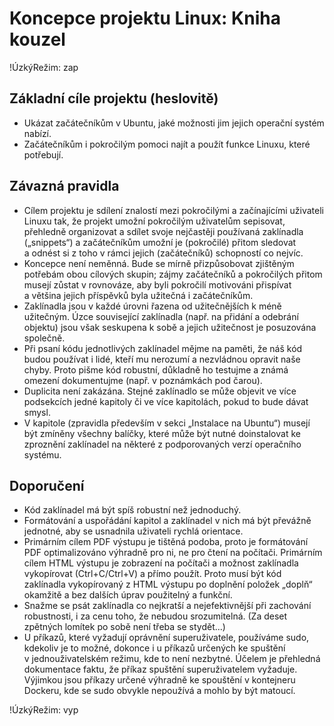 <!--

Linux Kniha kouzel, část Koncepce projektu Linux: Kniha kouzel
Copyright (c) 2019 Singularis <singularis@volny.cz>

Toto dílo je dílem svobodné kultury; můžete ho šířit a modifikovat pod
podmínkami licence Creative Commons Attribution-ShareAlike 4.0 International
vydané neziskovou organizací Creative Commons. Text licence je přiložený
k tomuto projektu nebo ho můžete najít na webové adrese:

https://creativecommons.org/licenses/by-sa/4.0/

-->

# Koncepce projektu Linux: Kniha kouzel

!ÚzkýRežim: zap

## Základní cíle projektu (heslovitě)

* Ukázat začátečníkům v Ubuntu, jaké možnosti jim jejich operační systém nabízí.
* Začátečníkům i pokročilým pomoci najít a použít funkce Linuxu, které potřebují.

## Závazná pravidla

* Cílem projektu je sdílení znalostí mezi pokročilými a začínajícími uživateli Linuxu tak, že projekt umožní pokročilým uživatelům sepisovat, přehledně organizovat a sdílet svoje nejčastěji používaná zaklínadla („snippets“) a začátečníkům umožní je (pokročilé) přitom sledovat a odnést si z toho v rámci jejich (začátečníků) schopností co nejvíc.
* Koncepce není neměnná. Bude se mírně přizpůsobovat zjištěným potřebám obou cílových skupin; zájmy začátečníků a pokročilých přitom musejí zůstat v rovnováze, aby byli pokročilí motivováni přispívat a většina jejich příspěvků byla užitečná i začátečníkům.
* Zaklínadla jsou v každé úrovni řazena od užitečnějších k méně užitečným. Úzce související zaklínadla (např. na přidání a odebrání objektu) jsou však seskupena k sobě a jejich užitečnost je posuzována společně.
* Při psaní kódu jednotlivých zaklínadel mějme na paměti, že náš kód budou používat i lidé, kteří mu nerozumí a nezvládnou opravit naše chyby. Proto pišme kód robustní, důkladně ho testujme a známá omezení dokumentujme (např. v poznámkách pod čarou).
* Duplicita není zakázána. Stejné zaklínadlo se může objevit ve více podsekcích jedné kapitoly či ve více kapitolách, pokud to bude dávat smysl.
* V kapitole (zpravidla především v sekci „Instalace na Ubuntu“) musejí být zmíněny všechny balíčky, které může být nutné doinstalovat ke zproznění zaklínadel na některé z podporovaných verzí operačního systému.

## Doporučení

* Kód zaklínadel má být spíš robustní než jednoduchý.
* Formátování a uspořádání kapitol a zaklínadel v nich má být převážně jednotné, aby se usnadnila uživateli rychlá orientace.
* Primárním cílem PDF výstupu je tištěná podoba, proto je formátování PDF optimalizováno výhradně pro ni, ne pro čtení na počítači. Primárním cílem HTML výstupu je zobrazení na počítači a možnost zaklínadla vykopírovat (Ctrl+C/Ctrl+V) a přímo použít. Proto musí být kód zaklínadla vykopírovaný z HTML výstupu po doplnění položek „doplň“ okamžitě a bez dalších úprav použitelný a funkční.
* Snažme se psát zaklínadla co nejkratší a nejefektivnější při zachování robustnosti, i za cenu toho, že nebudou srozumitelná. (Za deset zpětných lomítek po sobě není třeba se stydět...)
* U příkazů, které vyžadují oprávnění superuživatele, používáme sudo, kdekoliv je to možné, dokonce i u příkazů určených ke spuštění v jednouživatelském režimu, kde to není nezbytné. Účelem je přehledná dokumentace faktu, že příkaz spuštění superuživatelem vyžaduje. Výjimkou jsou příkazy určené výhradně ke spouštění v kontejneru Dockeru, kde se sudo obvykle nepoužívá a mohlo by být matoucí.

<!--

Netušíte-li například jak naplánovat vyskakovací oznámení na dnešních 15.30, jak začít
psát svoje poznámky v Markdownu a nechat je automaticky zformátovat do HTML,
jak zmenšit všechny svoje fotografie a odstranit z nich EXIF data,
nebo jak otočit svoje oblíbené video o 180° a všít do něj titulky, je toto kniha pro vás.

-->
!ÚzkýRežim: vyp
